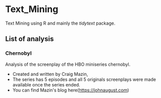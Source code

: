 # Text_Mining
Text Mining using R and mainly the _tidytext_ package.

## List of analysis

### Chernobyl

Analysis of the screenplay of the HBO miniseries chernobyl.
- Created and written by Craig Mazin, 
- The series has 5 episodes and all 5 originals screenplays were made available once the series ended.
- You can find Mazin's blog here(https://johnaugust.com)